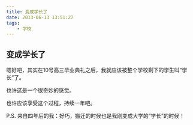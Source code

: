 ```yaml
---
title: 变成学长了
date: 2013-06-13 13:51:27
tags:
	- 学校
---
```


## 变成学长了

嗯好吧，其实在10号高三毕业典礼之后，我就应该被整个学校剩下的学生叫“学长”了。

也许这是一个很奇妙的感觉。

也许应该享受这个过程，持续一年吧。



P.S. 来自四年后的我：好巧，搬迁的时候也是我刚变成大学的“学长”的时候！